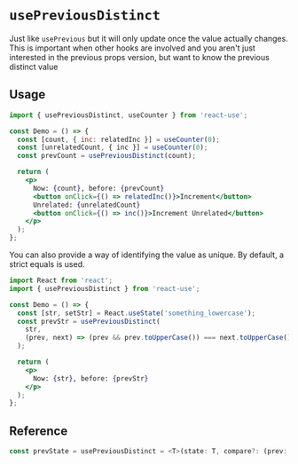 # `usePreviousDistinct`

Just like `usePrevious` but it will only update once the value actually changes. This is important when other
hooks are involved and you aren't just interested in the previous props version, but want to know the previous
distinct value

## Usage

```jsx
import { usePreviousDistinct, useCounter } from 'react-use';

const Demo = () => {
  const [count, { inc: relatedInc }] = useCounter(0);
  const [unrelatedCount, { inc }] = useCounter(0);
  const prevCount = usePreviousDistinct(count);

  return (
    <p>
      Now: {count}, before: {prevCount}
      <button onClick={() => relatedInc()}>Increment</button>
      Unrelated: {unrelatedCount}
      <button onClick={() => inc()}>Increment Unrelated</button>
    </p>
  );
};
```

You can also provide a way of identifying the value as unique. By default, a strict equals is used.

```jsx
import React from 'react';
import { usePreviousDistinct } from 'react-use';

const Demo = () => {
  const [str, setStr] = React.useState('something_lowercase');
  const prevStr = usePreviousDistinct(
    str,
    (prev, next) => (prev && prev.toUpperCase()) === next.toUpperCase()
  );

  return (
    <p>
      Now: {str}, before: {prevStr}
    </p>
  );
};
```

## Reference

<!-- eslint-skip -->

```ts
const prevState = usePreviousDistinct = <T>(state: T, compare?: (prev: T | undefined, next: T) => boolean): T;
```
